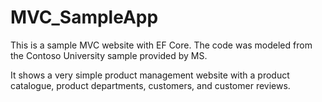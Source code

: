 # MVC_SampleApp

This is a sample MVC website with EF Core. The code was modeled from the Contoso University sample provided by MS. 

It shows a very simple product management website with a product catalogue, product departments, customers, and customer reviews. 
